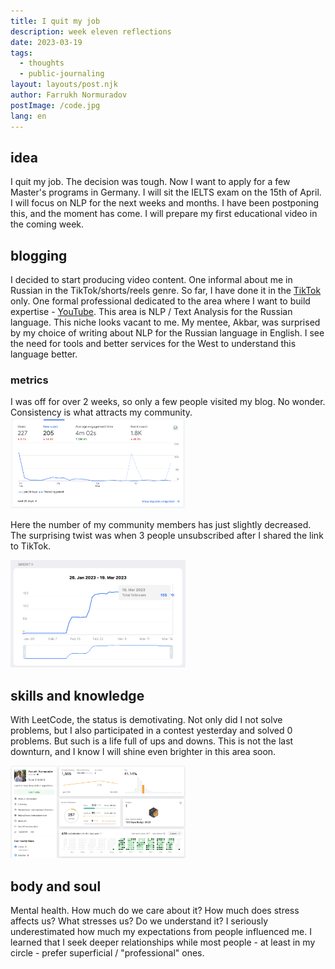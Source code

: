 ```yaml
---
title: I quit my job
description: week eleven reflections
date: 2023-03-19
tags:
  - thoughts
  - public-journaling
layout: layouts/post.njk
author: Farrukh Normuradov
postImage: /code.jpg
lang: en
---
```


<h2>idea</h2>

I quit my job. The decision was tough. Now I want to apply for a few Master's programs in Germany. I will sit the IELTS exam on the 15th of April. I will focus on NLP for the next weeks and months. I have been postponing this, and the moment has come. I will prepare my first educational video in the coming week.

<h2>blogging</h2>

I decided to start producing video content. One informal about me in Russian in the TikTok/shorts/reels genre. So far, I have done it in the [TikTok](https://www.tiktok.com/@farrukh.normuradov?lang=en
) only. One formal professional dedicated to the area where I want to build expertise - [YouTube](https://www.youtube.com/channel/UC0_9xxhC5rCNK31RG32Dl8A). This area is NLP / Text Analysis for the Russian language. This niche looks vacant to me. My mentee, Akbar, was surprised by my choice of writing about NLP for the Russian language in English. I see the need for tools and better services for the West to understand this language better.

<h3>metrics</h3>

I was off for over 2 weeks, so only a few people visited my blog. No wonder. Consistency is what attracts my community.
<img style="width: 20em;" src="/img/23-w11-ga-7.png">

Here the number of my community members has just slightly decreased. The surprising twist was when 3 people unsubscribed after I shared the link to TikTok.

<img style="width: 20em;" src="/img/23-w11-tg-3.png">

<h2>skills and knowledge</h2>

With LeetCode, the status is demotivating. Not only did I not solve problems, but I also participated in a contest yesterday and solved 0 problems. But such is a life full of ups and downs. This is not the last downturn, and I know I will shine even brighter in this area soon.

<img style="width: 20em;" src="/img/23-w11-leetcode-6.png">

<h2>body and soul</h2>

Mental health. How much do we care about it? How much does stress affects us? What stresses us? Do we understand it? I seriously underestimated how much my expectations from people influenced me. I learned that I seek deeper relationships while most people - at least in my circle - prefer superficial / "professional" ones.